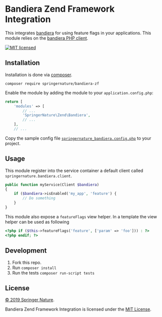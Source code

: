 # Bandiera Zend Framework Integration

This integrates [bandiera](https://github.com/springernature/bandiera) for using feature flags in your applications. This module relies on the [bandiera PHP client](https://github.com/springernature/bandiera-client-php).

[![MIT licensed][shield-license]][info-license]

## Installation

Installation is done via [composer](https://getcomposer.org/). 


`composer require springernature/bandiera-zf`

Enable the module by adding the module to your `application.config.php`:

```php
return [
    'modules' => [
        // ...
        'SpringerNature\Zend\Bandiera',
        // ...
    ],
    // ...
```

Copy the sample config file [`springernature_bandiera.config.php`](config/springernature_bandiera.config.php) to your project.

## Usage

This module register into the service container a default client called `springernature.bandiera.client`.

```php
public function myService(Client $bandiera)
{
    if ($bandiera->isEnabled('my_app', 'feature') {
        // Do something
    }
}
```

This module also expose a `featureFlags` view helper. In a template the view helper can be used as following

```php
<?php if ($this->featureFlags('feature', ['param' => 'foo'])) : ?>
<?php endif; ?>
```



## Development

1. Fork this repo.
2. Run `composer install`
2. Run the tests `composer run-script tests`

## License

[&copy; 2019 Springer Nature](LICENSE.txt).

Bandiera Zend Framework Integration is licensed under the [MIT License][mit]. 

[mit]: http://opensource.org/licenses/mit-license.php
[info-license]: LICENSE
[shield-license]: https://img.shields.io/badge/license-MIT-blue.svg
